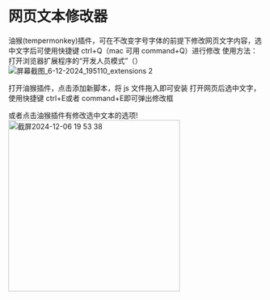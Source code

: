 # 网页文本修改器
油猴(tempermonkey)插件，可在不改变字号字体的前提下修改网页文字内容，选中文字后可使用快捷键 ctrl+Q（mac 可用 command+Q）进行修改
使用方法：
打开浏览器扩展程序的“开发人员模式”（）![屏幕截图_6-12-2024_195110_extensions 2](https://github.com/user-attachments/assets/fb3c8b24-6612-46b3-96ee-3d352355317f)



打开油猴插件，点击添加新脚本，将 js 文件拖入即可安装
打开网页后选中文字，使用快捷键 ctrl+E或者 command+E即可弹出修改框






或者点击油猴插件有修改选中文本的选项!
<img width="339" alt="截屏2024-12-06 19 53 38" src="https://github.com/user-attachments/assets/f65c96bb-a710-491f-a04f-3bcc60b3e32c">

